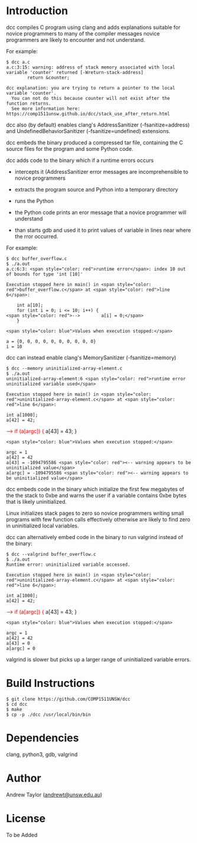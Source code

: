 
# Introduction

dcc compiles C program using clang and adds explanations suitable for novice programmers
to many of the compiler messages novice programmers are likely to encounter and not understand.

For example:

	$ dcc a.c
	a.c:3:15: warning: address of stack memory associated with local variable 'counter' returned [-Wreturn-stack-address]
	        return &counter;

	dcc explanation: you are trying to return a pointer to the local variable 'counter'.
	  You can not do this because counter will not exist after the function returns.
	  See more information here: https://comp1511unsw.github.io/dcc/stack_use_after_return.html

dcc also (by default) enables clang's  AddressSanitizer (-fsanitize=address) and UndefinedBehaviorSanitizer (-fsanitize=undefined) extensions.

dcc embeds the binary produced a compressed tar file, containing the C source files for the program and some Python code.

dcc adds code to the binary which if a runtime errors occurs

* intercepts it (AddressSanitizer error messages are incomprehensible to novice programmers

* extracts the program source and Python into a temporary directory

* runs the Python

* the Python code prints an eror message that a novice programmer will understand

* than starts gdb and used it to print values of variable in lines near where the rror occurred.

For example:

    $ dcc buffer_overflow.c
    $ ./a.out
    a.c:6:3: <span style="color: red">runtime error</span>: index 10 out of bounds for type 'int [10]'
    
    Execution stopped here in main() in <span style="color: red">buffer_overflow.c</span> at <span style="color: red">line 6</span>:
    
        int a[10];
        for (int i = 0; i <= 10; i++) {
    <span style="color: red">-->        a[i] = 0;</span>
        }

    <span style="color: blue">Values when execution stopped:</span>

    a = {0, 0, 0, 0, 0, 0, 0, 0, 0, 0}
    i = 10

dcc can instead enable clang's MemorySanitizer (-fsanitize=memory) 

    $ dcc --memory uninitialized-array-element.c
    $ ./a.out
    uninitialized-array-element:6 <span style="color: red">runtime error uninitialized variable used</span>
    
    Execution stopped here in main() in <span style="color: red">uninitialized-array-element.c</span> at <span style="color: red">line 6</span>:

    int a[1000];
    a[42] = 42;
<span style="color: red">-->    if (a[argc]) {</span>
        a[43] = 43;
    }

    <span style="color: blue">Values when execution stopped:</span>

    argc = 1
    a[42] = 42
    a[43] = -1094795586 <span style="color: red"><-- warning appears to be uninitialized value</span>
    a[argc] = -1094795586 <span style="color: red"><-- warning appears to be uninitialized value</span>

dcc embeds code in the binary which initialize the first few megabytes of the the stack to 0xbe
and warns the user if a variable contains 0xbe bytes that is likely uninitialized.

Linux initializes stack pages to zero so novice programmers  writing small programs with few function calls
effectively otherwise are likely to find zero in uninitialized local variables.

dcc can alternatively embed code in the binary to run valgrind instead of the binary:

    $ dcc --valgrind buffer_overflow.c
    $ ./a.out
    Runtime error: uninitialized variable accessed.
    
    Execution stopped here in main() in <span style="color: red">uninitialized-array-element.c</span> at <span style="color: red">line 6</span>:

    int a[1000];
    a[42] = 42;
<span style="color: red">-->    if (a[argc]) {</span>
        a[43] = 43;
    }

    <span style="color: blue">Values when execution stopped:</span>

    argc = 1
    a[42] = 42
    a[43] = 0
    a[argc] = 0

valgrind is slower but picks up a larger range of uninitialized variable errors.

# Build Instructions

	$ git clone https://github.com/COMP1511UNSW/dcc
	$ cd dcc
	$ make
	$ cp -p ./dcc /usr/local/bin/bin
	
# Dependencies

clang, python3, gdb, valgrind 

# Author

Andrew Taylor (andrewt@unsw.edu.au)

# License

To be Added

